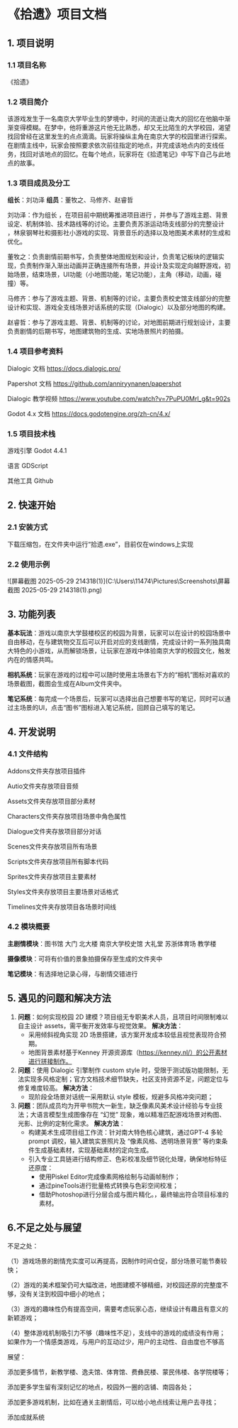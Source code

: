 # 《拾遗》项目文档

## 1. 项目说明

### 1.1 项目名称

《拾遗》

### 1.2 项目简介

​	该游戏发生于一名南京大学毕业生的梦境中，时间的流逝让南大的回忆在他脑中渐渐变得模糊。在梦中，他将重游这片他无比熟悉，却又无比陌生的大学校园，渴望找回曾经在这里发生的点点滴滴。玩家将操纵主角在南京大学的校园里进行探索。在剧情主线中，玩家会按照要求依次前往指定的地点，并完成该地点内的支线任务，找回对该地点的回忆。在每个地点，玩家将在《拾遗笔记》中写下自己与此地点的故事。

### 1.3 项目成员及分工

**组长**：刘功泽
**组员**：董牧之、马修齐、赵睿哲

刘功泽：作为组⻓ ，在项⽬前中期统筹推进项⽬进⾏ ，并参与了游戏主题、背景设定、机制体验、技术路线等的讨论。主要负责苏浙运动场⽀线部分的完整设计 ，林泉钢琴社和摄影社⼩游戏的实现、背景⾳乐的选择以及地图美术素材的⽣成和优化。

董牧之：负责剧情前期书写，负责整体地图规划和设计，负责笔记板块的逻辑实现，负责制作渐入渐出动画并正确连接所有场景，并设计及实现定向越野游戏，初始场景，结束场景，UI功能（小地图功能，笔记功能），主角（移动，动画，碰撞）等。

马修齐：参与了游戏主题、背景、机制等的讨论，主要负责校史馆支线部分的完整设计和实现、游戏全支线场景对话系统的实现（Dialogic）以及部分地图的构建。

赵睿哲：参与了游戏主题、背景、机制等的讨论，对地图前期进行规划设计，主要负责剧情的后期书写，地图建筑物的生成、实地场景照片的拍摄。

### 1.4 项目参考资料

Dialogic ⽂档 https://docs.dialogic.pro/

Papershot ⽂档 https://github.com/anniryynanen/papershot

Dialogic 教学视频 https://www.youtube.com/watch?v=7PuPU0Mrl_g&t=902s 

Godot 4.x ⽂档 https://docs.godotengine.org/zh-cn/4.x/

### 1.5 项目技术栈

游戏引擎 Godot 4.4.1 

语⾔ GDScript

其他⼯具 Github

## 2. 快速开始

### 2.1 安装方式

下载压缩包，在文件夹中运行“拾遗.exe”，目前仅在windows上实现

### 2.2 使用示例

![屏幕截图 2025-05-29 214318(1)](C:\Users\11474\Pictures\Screenshots\屏幕截图 2025-05-29 214318(1).png)

## 3. 功能列表

**基本玩法**：游戏以南京大学鼓楼校区的校园为背景，玩家可以在设计的校园场景中自由移动，在与建筑物交互后可以开启对应的支线剧情，完成设计的一系列独具南大特色的小游戏，从而解锁场景，让玩家在游戏中体验南京大学的校园文化，触发内在的情感共鸣。

**相机系统**：玩家在游戏的过程中可以随时使用主场景右下方的“相机”图标对喜欢的场景截图，截图会生成在Album文件夹中。

**笔记系统**：每完成一个场景后，玩家可以选择出自己想要书写的笔记，同时可以通过主场景的UI，点击“图书”图标进入笔记系统，回顾自己填写的笔记。

## 4. 开发说明

### 4.1 文件结构

Addons文件夹存放项目插件

Autio文件夹存放项目音频

Assets文件夹存放项目部分素材

Characters文件夹存放项目场景中角色属性

Dialogue文件夹存放项目部分对话

Scenes文件夹存放项目所有场景

Scripts文件夹存放项目所有脚本代码

Sprites文件夹存放项目主要素材

Styles文件夹存放项目主要场景对话格式

Timelines文件夹存放项目各场景时间线

### 4.2 模块概要

**主剧情模块**：图书馆 大门 北大楼 南京大学校史馆 大礼堂 苏浙体育场 教学楼

**摄像模块**：可将有价值的景象拍摄保存至生成的文件夹中

**笔记模块**：有选择地记录心得，与剧情交错进行

## 5. 遇见的问题和解决方法

1. **问题**：如何实现校园 2D 建模？项目组无专职美术人员，且项目时间限制难以自主设计 assets，需平衡开发效率与视觉效果。
   **解决方法**：
   - 采用倾斜视角实现 2D 场景搭建，该方案开发成本较低且视觉表现符合预期。
   - 地图背景素材基于Kenney 开源资源库（https://kenney.nl/）的公开素材进行拼接制作。
2. **问题**：使用 Dialogic 引擎制作 custom style 时，受限于测试版功能限制，无法实现多风格定制；官方文档技术细节缺失，社区支持资源不足，问题定位与修复难度较高。
   **解决方法**：
   - 现阶段全场景对话统一采用默认 style 模板，规避多风格冲突问题；
3. **问题**：团队成员均为开甲书院大一新生，缺乏像素风美术设计经验与专业技法；大语言模型生成图像存在 “幻觉” 现象，难以精准匹配游戏场景对构图、光影、比例的定制化需求。
   **解决方法**：
   - 构建美术生成项目组工作流：针对南大特色核心建筑，通过GPT-4 多轮 prompt 调校，输入建筑实景照片及 “像素风格、透明场景背景” 等约束条件生成基础素材，实现基础素材的定向生成。
   - 引入专业工具链进行结构修正、色彩校准及细节锐化处理，确保地标特征还原度：
     - 使用Piskel Editor完成像素网格绘制与动画帧制作；
     - 通过pineTools进行批量格式转换与色彩空间校准；
     - 借助Photoshop进行分层合成与图片精化。，最终输出符合项目标准的素材。

## 6.不足之处与展望

不足之处：

（1）游戏场景的剧情充实度可以再提高，因制作时间仓促，部分场景可能节奏较快；

（2）游戏的美术框架仍可大幅改进，地图建模不够精细，对校园还原的完整度不够，没有关注到校园中细小的地点；

（3）游戏的趣味性仍有提高空间，需要考虑玩家心态，继续设计有趣且有意义的新颖游戏；

（4）整体游戏机制吸引力不够（趣味性不足），支线中的游戏的成绩没有作用；如果作为一个情感类游戏，与用户的互动过少，用户的主动性、自由度也不够高

展望：

 添加更多情节，新教学楼、逸夫馆、体育馆、费彝民楼、蒙民伟楼、各学院楼等；

 添加更多学生留有深刻记忆的地点，校园外一圈的店铺、南园各处；

 添加更多游戏机制，比如在通关主剧情后，可以给小地点线索让用户去寻找；

 添加成就系统

 
